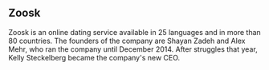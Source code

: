 ## Zoosk

Zoosk is an online dating service available in 25 languages and in more than 80 countries. The founders of the company are Shayan Zadeh and Alex Mehr, who ran the company until December 2014. After struggles that year, Kelly Steckelberg became the company's new CEO.